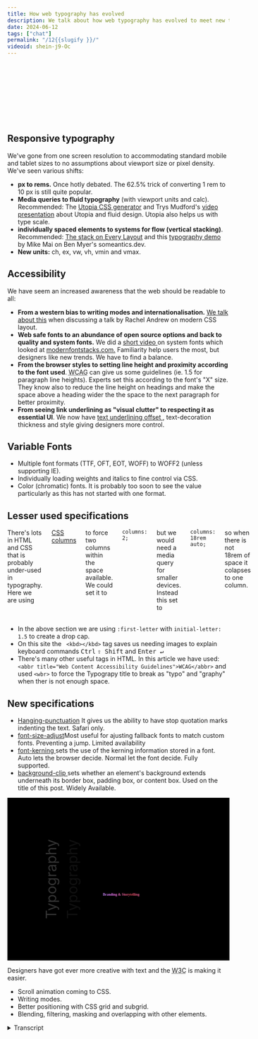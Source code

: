 ```yaml
---
title: How web typography has evolved
description: We talk about how web typography has evolved to meet new technological and social demands.
date: 2024-06-12
tags: ["chat"]
permalink: "/12{{slugify }}/"
videoid: shein-j9-Oc
---
```


<style>       
        .text-effect  {
            margin-block: 1rem;              
            font-size: 7rem;
            block-size:8rem;
            font-weight: 900;
            background:url("/img/typography-title.webp") center;
            background-size:cover;
            background-clip:text;
            -webkit-background-clip: text;   
            color: transparent;
            filter: drop-shadow(0.2rem 0.2rem  black) ;
        }
        
    h1 small{    
      font-size: var(--step-1);
      font-weight: 400;
      font-style: italic;
    }
    .columns{
    columns: 18rem auto;
    column-gap: var(--size-l)
    }
    
    .columns::first-letter{
      font-family: Georgia, 'Times New Roman', Times, serif;
      border: .2rem solid var(--brand);
      padding: .5rem;
      margin: 0 .6rem 0 0;
      initial-letter: 1.7;
    }
    
    
    :root {
      --color:hsl(240, 9%, 14%);
      --c1: hsl(355, 81%, 62%);
      --c2: hsl(293, 93%, 73%);
      --c3: hsl(240, 100%, 81%);
      --gradient: linear-gradient(
        60deg,
        var(--c3),
        var(--c2),
        var(--c1),
        var(--c2),
        var(--c3)
      );
      --scale-start: 0.1;
      --scale-end: 1.0;
      /* 
        linear easing generator
        https://linear-easing-generator.netlify.app/
      */
       --ease-elastic: linear(
        0, 0.186 2.1%, 0.778 7.2%, 1.027 9.7%, 1.133, 1.212, 1.264, 1.292 15.4%,
        1.296, 1.294, 1.285, 1.269 18.9%, 1.219 20.9%, 1.062 25.8%, 0.995 28.3%,
        0.944 31.1%, 0.93, 0.921, 0.92 35.7%, 0.926, 0.94 39.7%, 1.001 47%, 1.014,
        1.021 52.4%, 1.02 56.4%, 1 65.5%, 0.994 70.7%, 1.001 88.4%, 1
      );
      --ease-bounce-out: cubic-bezier(0.34, 1.56, 0.64, 1);
    }
    
    @media (prefers-reduced-motion) {
      :root {
        --scale-start: var(--scale-end);
        --ease-elastic: ease-out;
        --ease-bounce-out: ease-out;
      }
    }
    
    .text {
      font-family:Georgia, serif;
      background-image: var(--gradient);
      font-size: 5rem;
      background-clip: text;
      -webkit-background-clip: text;
      color: transparent;
      block-size:5rem;
    }
    
    @supports (animation-timeline: view()) {
      .box {
        animation: trigger steps(1) both, fade linear both;
        animation-timeline: view();
        animation-range: entry 40% contain 40%;
      }
    
      .text {
        animation: pop-back 1s var(--ease-bounce-out) forwards;
      }
    
      @container style(--animate: true) {
        .text {
          animation: pop 1s var(--ease-elastic) forwards,
            text-gradient 500Ms cubic-bezier(0, 0.55, 0.45, 1) forwards;
        }
      }
    }
    
    @keyframes fade {
      from {
        opacity: 0;
      }
      to {
        opacity: 1;
      }
    }
    
    @keyframes trigger {
      to {
        --animate: true;
      }
    }
    
    @keyframes pop {
      from {
        scale: var(--scale-start);
      }
      to {
        scale: var(--scale-end);
      }
    }
    
    @keyframes text-gradient {
      100% {
        background-position: 10% center;
      }
    }
    
    @keyframes pop-back {
      from {
        scale: var(--scale-end);
      }
      to {
        color: var(--color);
        scale: var(--scale-start);
      }
    }
    
    
    .w-mode{
       writing-mode: vertical-lr;
       font-size: 2rem; 
       transform: rotate(180deg);
       margin:0 1rem 0 0 ; 
       filter: drop-shadow( -3rem 0 rgba(25, 25, 25, 0.339))  brightness(200%);
    }
    
    .box {
    display: grid; 
    grid-template-columns: 6rem auto;
    align-items: end;
    background-color:black;
    padding:5rem;
    }
    
    .box h2{
      margin-inline-start:-1rem; 
      font-size: var(--step-5);     
    }

    code{
      display:inline;
    }

    
</style>

<p class="text-effect">Typo<wbr>graphy</p>
<h2>Responsive typography</h2>  

<p>We've gone from one screen resolution to accommodating standard mobile and tablet sizes to no assumptions about viewport size or pixel density.  We've seen various shifts:</p>

<ul>
 <li><strong>px to rems.</strong>  Once hotly debated. The 62.5% trick of converting 1 rem to 10 px is still quite popular.</li>
 <li><strong>Media queries to fluid typography</strong> (with viewport units and calc). Recommended: The <a href="https://utopia.fyi/" target="_blank" rel="noopener noreferrer">Utopia CSS generator</a> and Trys Mudford's <a href="https://www.youtube.com/watch?v=xd6wSHqGreQ" target="_blank" rel="noopener noreferrer">video presentation</a> about Utopia and fluid design. Utopia also helps us with type scale.</li>

 <li><strong>individually spaced elements to systems for flow (vertical stacking)</strong>. Recommended: <a href="https://every-layout.dev/layouts/stack/" target="_blank" rel="noopener noreferrer">The stack on Every Layout</a>  and this <a href="https://someantics.dev/great-typography-with-modern-css/" target="_blank" rel="noopener noreferrer">typography demo</a> by Mike Mai on Ben Myer's someantics.dev.</li>

 <li><strong>New units:</strong> ch, ex, vw, vh, vmin and vmax. </li>
</ul>

<h2>Accessibility </h2>

We have seem an increased awareness that the web should be readable to all:

<ul>
 <li><strong>From a western bias to writing modes and internationalisation.</strong> <a href='/3'>We talk about this</a> when discussing a talk by Rachel Andrew on modern CSS layout.</li>

 <li><strong>Web safe fonts to an abundance of open source options and back to quality and system fonts.</strong> We did a <a href='/learn/3'>short video </a>on system fonts which looked at <a href="https://modernfontstacks.com/" target="_blank" rel="noopener noreferrer">modernfontstacks.com.</a>  Familiarity help users the most, but designers like new trends. We have to find a balance.</li>

 <li><strong>From the browser styles to setting line height and proximity according to the font used</strong>. <abbr title="The Web Content Accessibility Guidelines">WCAG</abbr> can give us some guidelines (ie. 1.5 for paragraph line heights). Experts set this according to the font's "X" size. They know also to reduce the line height on headings and make the space above a heading wider the the space to the next paragraph for better proximity. </li>

 <li><strong>From seeing link underlining as "visual clutter" to respecting it as essential UI</strong>. We now have <a href="https://developer.mozilla.org/en-US/docs/Web/CSS/text-underline-offset" target="_blank" rel="noopener noreferrer">text underlining offset </a>, text-decoration thickness and style giving designers more control.</li>
</ul>

<h2>Variable Fonts</h2>

<ul>
 <li>Multiple font formats (TTF, OFT, EOT, WOFF) to WOFF2 (unless supporting IE).</li>

 <li>Individually loading weights and italics to fine control via CSS.</li>
 <li>Color (chromatic) fonts. It is probably too soon to see the value particularly as this has not started with one format.
 </li>
</ul>

<section class="wide">

<h2>Lesser used specifications</h2>   

<div class="columns">
There's lots in HTML and CSS that is probably under-used in typography.  Here we are using <a href="https://developer.mozilla.org/en-US/docs/Web/CSS/columns" target="_blank" rel="noopener noreferrer">CSS columns</a> to force two columns within the space available. We could set it to <code>columns: 2;</code> but we would need a media query for smaller devices. Instead this set to <code>columns: 18rem auto;</code> so when there is not 18rem of space it colapses to one column.    
</div>
<br>
</section>
<ul>

<li>In the above section we are using <code>:first-letter</code> with <code>initial-letter: 1.5</code> to create a drop cap.</li>

<li> On this site the <code> &lt;kbd&gt;&lt;/kbd&gt;</code> tag saves us needing images to explain keyboard commands <kbd>Ctrl</kbd>  <kbd>⇧ Shift</kbd> and <kbd>Enter ↵ </kbd> </li>

<li>There's many other useful tags in HTML. In this article we have used: <code>&lt;abbr title=&quot;Web Content Accessibility Guidelines&quot;&gt;WCAG&lt;/abbr&gt;</code> and used <code>&lt;wbr&gt;</code> to force the Typograpy title to break as "typo" and "graphy" when ther is not enough space. </li>
</ul>


<h2>New specifications </h2>

<ul>
<li><a href="https://developer.mozilla.org/en-US/docs/Web/CSS/hanging-punctuation" target="_blank" rel="noopener noreferrer">Hanging-punctuation</a> It gives us the ability to have stop quotation marks indenting the text. Safari only.</li>

<li><a href="https://developer.mozilla.org/en-US/docs/Web/CSS/font-size-adjust" target="_blank" rel="noopener noreferrer">font-size-adjust</a>Most useful for ajusting fallback fonts to match custom fonts. Preventing a jump. Limited availability </li>

<li><a href="https://developer.mozilla.org/en-US/docs/Web/CSS/font-kerning" target="_blank" rel="noopener noreferrer">font-kerning </a> sets the use of the kerning information stored in a font. Auto lets the browser decide. Normal let the font decide. Fully supported.</li>

<li><a href="https://developer.mozilla.org/en-US/docs/Web/CSS/background-clip" target="_blank" rel="noopener noreferrer">background-clip </a> sets whether an element's background extends underneath its border box, padding box, or content box. Used on the title of this post. Widely Available.</li>
</ul>


<div class="box popout">
<p><span class="w-mode">Typography</span></p> 
<h2 class="text pop">Branding & Storytelling</h2>    
</div>


<p>Designers have got ever more creative with text and the <abbr title="Worldwide Web Consoritum">W3C</abbr> is making it easier.</p>

<ul>
<li>Scroll animation coming to CSS.</li>
<li>Writing modes.</li>
<li>Better positioning with CSS grid and subgrid.</li>
<li> Blending, filtering, masking and overlapping with other elements.</li>
</ul>

<details>
<summary>Transcript</summary>                 
<p>[00:00:05] <strong>Nathan Wrigley: </strong>Welcome to the No Script show about modern web design, where we look at what we can build today with minimal software and skills.</p>
<p>Today we&#8217;re talking about how web typography has evolved to meet new technological and social demands. We can&#8217;t cover all the new CSS properties and units or fully explore what is possible with variable fonts, but we might be able to understand modern web typography through its changing history. David.</p>
<p>How comfortable are you with the topic of typography? Now there&#8217;s a leading question.</p>
<p>[00:00:37] David Waumsley: Yeah. not very, I always feel intimidated. We were talking about this earlier. I think we both feel that when people really know their stuff, when they&#8217;ve got design training, they know stuff and it&#8217;s almost a secret language.</p>
<p>I think that&#8217;s a club. Yep. I dunno the secret handshake to get in, but I&#8217;m learning stuff and it&#8217;s becoming more important to me all the time and</p>
<p>[00:01:02] <strong>Nathan Wrigley: </strong>think it never felt at the beginning when I was doing websites, it never felt like an important thing. And then I&#8217;d open up a book. So when books were the way that you learn about the internet, I&#8217;d open up a book and I&#8217;d see.</p>
<p>somebody getting into typography and my eyes would just glaze over. there&#8217;d be charts pointing to the corners of letters and the kerning and all of that kind of thing. And I think I don&#8217;t need to know any of this. it&#8217;s hard enough getting the pixels on the page, just I&#8217;ll use whatever font comes my way.</p>
<p>but you&#8217;re right. And I, feel like a lot of people who have been, very good, capable, thoughtful about typography, I. Maybe they have some background in graphic design, a history of working in graphic design, or maybe they went to some art college or something like that. So there has been a feeling that it&#8217;s in a domain that I don&#8217;t, usually circulate in.</p>
<p>[00:01:53] David Waumsley: I know. And you were showing me some of the books that were on your shelf there. Yeah. You&#8217;ve got things by Elliot J Stock and, what was it? Mark Bolton. Mark Bolton.</p>
<p>[00:02:00] <strong>Nathan Wrigley: </strong>The, the Designing for the Web, it&#8217;s an old book now, but open it up and it&#8217;s full of this typography stuff and, actually interestingly.</p>
<p>I don&#8217;t think that information in that book has probably aged. If you were to look at screenshots of websites, that will be terribly outta date. &#8217;cause that book&#8217;s probably about 12, maybe older, maybe as much as 15 years old, I&#8217;m not sure. the, layouts and the capabilities and the screenshots of the websites, they&#8217;re really out of date now and you almost smirk looking at them.</p>
<p>But the typography information. It looks as fresh today as it ever did. So that&#8217;s curious. It&#8217;s this stuff is old.</p>
<p>[00:02:40] David Waumsley: Yeah. And I think what we&#8217;re talking about is how we&#8217;ve translated some of that historically onto the web here. We&#8217;ve not worried about it &#8217;cause we&#8217;ve been limited in what we could do When we started with the web, when we started, we.</p>
<p>You had those website fonts anyway, but, but I, and I think there&#8217;s also errors that we&#8217;ve never even thought of that you and I both been exposed to you particularly &#8217;cause you&#8217;ve interviewed a lot of people who are knowledgeable about this. So there&#8217;s a lot of things like knowing a readable character length, across the page, something that&#8217;s comfortable to read with, something generally under about 70 characters or something.</p>
<p>Underline in text, which we&#8217;ll talk about links as we&#8217;ll talk about. And, Just generally. also we tended to center things, didn&#8217;t we? Yeah. Blocks of paragraphs, which were hard to read. So I think there&#8217;s a lot of things that you and I would&#8217;ve picked up because it&#8217;s coming even to, those communities in WordPress.</p>
<p>We, pick up from a lot of people knowledgeable in that, about that kind of stuff. But</p>
<p>[00:03:40] <strong>Nathan Wrigley: </strong>yeah. Yeah, whenever I&#8217;ve spoken to somebody who is deeply embedded in this kind of thing, I am profoundly. Interested in the level of detail that you can get to with typography? Yeah, we&#8217;re, obviously, in this episode, we&#8217;re gonna scratch almost none of the surface even.</p>
<p>We&#8217;re just, we&#8217;re just touching the merest bit of it. But when you get into it, all of the different bits and pieces that make up a letter, there&#8217;s so many words that are, ligatures and kerning and all of these different things, and I don&#8217;t know what most of them are. Having a conversation though with these people always leaves me feeling, wow, there&#8217;s a, that literally is a career just in that, just in learning typography.</p>
<p>But, I think it&#8217;s, I think it&#8217;s not, I think the ship has sailed for me. David. No, I think</p>
<p>[00:04:33] David Waumsley: we can start to, we can implement a lot of stuff that sat there. I think what makes me interested in it is. Following on from my last chat, we were talking about how difficult it is with images that I know even from the early web when I could look at somebody who knows typography, they can lay out a beautiful site with text only and I just think I wanna be able to do that.</p>
<p>Yeah. Anyway, shall we bring up the show notes?</p>
<p>[00:04:56] <strong>Nathan Wrigley: </strong>Yeah, indeed. Indeed. Here we go. Okay, I&#8217;ll just quick plug about this website, So you are looking at, if you are looking at this and not listening to it, but if you are listening to it and want to look at it, go to no script show. So that&#8217;s the url, no script show, and then forward slash whatever episode we&#8217;re talking about.</p>
<p>So this is episode 11. no script show slash 11. We&#8217;ll get you to this page. And what a, fantastic start you&#8217;ve made at the top there, David. That looks like an image. Surely it&#8217;s an image. Yeah.</p>
<p>[00:05:32] David Waumsley: it&#8217;s type, it&#8217;s just using, I think, a fairly new property where we can, and I always forget what the name of it, I mention it later in the notes, so we&#8217;ll come to it.</p>
<p>But it&#8217;s a, basically a clipping two type. And then we can put an image showing through, so the, type is transparent and the image underneath it is clipped in it. So yeah, I thought I needed to do something a little bit fancy for this episode, yeah.</p>
<p>[00:05:54] <strong>Nathan Wrigley: </strong>But that is really, lovely, isn&#8217;t it? Because just, the evolution of that in the day when we began, that was possible, but only as an image without a doubt.</p>
<p>and it&#8217;s not. it, I, don&#8217;t know how many people deploy this kind of typography, but that looks profoundly nice. it may not to be ev everybody&#8217;s palette, the colors or what have you, but look at what&#8217;s possible. Yeah. It&#8217;s copy pastable. It is the word typography on a screen.</p>
<p>But you&#8217;ve got all these lovely flowing colors in the background and it really sets it off. It&#8217;s really alive at the very beginning, so Bravo. Lovely job. Yeah, thank you.</p>
<p>[00:06:34] David Waumsley: okay. Should we start with, we&#8217;re looking at changes, so we&#8217;ll start with the biggest change probably is the, responsive web and how typography had to change.</p>
<p>So</p>
<p>So we&#8217;ll start talking, I think about responsive typography because we&#8217;ve gone from that single screen resolution that we could all work to.</p>
<p>So it&#8217;s similar to print. Then we&#8217;ve gone to. Responsive when we first got our sort of standard sizes for our most mobiles and tablets to now when we can make no assumptions about the viewport size of that our users have, or the pixel density as well that comes with those devices. So we, that&#8217;s meant that we&#8217;ve had quite a few shifts really, that the first one is from pixels to Rems as our unit for working with type.</p>
<p>And I think with that I&#8217;ve put down that it was once hotly debated. and it was up till quite recently, I think, with a lot of people still preferring pixels, still backwards looking on this, but I. And we were talking about this earlier, it&#8217;s, been a recommendation for s from the W three C since we&#8217;ve had CSS three, which is going back to 1999.</p>
<p>So 20,</p>
<p>[00:07:52] <strong>Nathan Wrigley: </strong>25 years that everybody&#8217;s ignored it. Yeah, but that&#8217;s because that&#8217;s, largely because. They weren&#8217;t able to use it. The browsers didn&#8217;t keep up. Exactly right. Exactly. Yeah.</p>
<p>[00:08:05] David Waumsley: And I think it still continued on because, It&#8217;s, not just that, that the technology wasn&#8217;t there to allow us with rems, it&#8217;s just that we&#8217;re so used.</p>
<p>people have to convert often from a pixel perfect design onto the web, and they&#8217;re used to working with pixels rather than, having something which is just non-static at all with rems. But I think the argument&#8217;s over, and I don&#8217;t think you&#8217;ll find any experts that will. For pixels now because of the accessibility, because of the fact that it is.</p>
<p>you&#8217;re unable a user&#8217;s unable then to change their browser settings if they want something large and have that honored and have everything, proportionately changed. So I think REMS is definitely it because it&#8217;s more manageable, it&#8217;s more scalable. You, can change your mind about the overall size quite easily by changing the root percentage.</p>
<p>[00:08:59] <strong>Nathan Wrigley: </strong>But, I guess a reason for. This not becoming the default also is because it&#8217;s so much less intuitive to understand. It&#8217;s there&#8217;s, some weird number that you put in there which isn&#8217;t necessarily an integer. And because of that it&#8217;s hard to ga gauge what that means. And based upon what you&#8217;ve got as the root font size them, it might look different.</p>
<p>Whereas with a pixel you put in 30 and assuming you&#8217;re using the same font throughout the website, you know what that&#8217;s gonna look like. And. 15 will be smaller by this exact amount, and 50 will be bigger by this exact amount. But, but it doesn&#8217;t allow for the capacity to change it. I guess a trick in the page builders that we&#8217;ve used is to use media queries and then change the font size within the mobile view and all of this kind of thing.</p>
<p>But, better to just set it up once and get it right with, leading onto the next point, media queries and fluid typography.</p>
<p>[00:09:59] David Waumsley: Yeah, exactly. REMS on their own. I, suppose they weren&#8217;t as convincing us pixels and why the debate went on until we really got, viewport units and calc allowing us to move from media queries where we&#8217;re saying, okay, it&#8217;s gonna be this pixels at.</p>
<p>This view port width and there&#8217;s gonna be, now we&#8217;ve moved to fluid tire topography where we can use Cal and let the browser calculate it first. So I guess why the, why we&#8217;ve everybody&#8217;s accepted REMS now is because of the fact we could use fluid typography and we&#8217;ve got these generators that takes all of the chore outta the maths.</p>
<p>And my recommended one is the utopia. One, and there&#8217;s a presentation I&#8217;ve linked to it on the show notes there, which is worth watching by Tris Midford, who talks about not only their tool and what they&#8217;re doing with it, but just generally fluid design. And it&#8217;s made it so much easier because now, if I want to do anything now, I just go over to their tool and I say.</p>
<p>And it starts with pixels. You put in what you want, right at the smallest size, your base layer</p>
<p>[00:11:04] <strong>Nathan Wrigley: </strong>going. Yeah. Yeah.</p>
<p>[00:11:05] David Waumsley: You say, what do you imagine the pixels to be there? What do you imagine its largest size that you are accommodating. Put the pixel value expected and it does the calculation between those two points.</p>
<p>And it also allows you to change the typography scale, which is. Another thing again, which makes typography so much better. It&#8217;s like musical notes. There are set types of scales that you do, so the spacing, and it will do all that for you. So as it&#8217;s condensing down to a mobile, the type of scale that you might have at a large size.</p>
<p>There needs to be less space between, the lettering and stuff. the text itself,</p>
<p>[00:11:39] <strong>Nathan Wrigley: </strong>I, confess I&#8217;ve not used that tool, but it sounds like a really valuable thing. So just in case you&#8217;re listening to this on the audio, Google Utopia, CSS generator, and if you are able to get to our show notes, there&#8217;s a link.</p>
<p>Directly there, so I should probably check that out. I confess I didn&#8217;t.</p>
<p>[00:11:58] David Waumsley: No, there&#8217;s a num I, I&#8217;ve done a small video where I&#8217;ve mentioned it as well and using it, and I, it&#8217;s my favorite one. There&#8217;s a lot of ones out there. Why I like it is because they&#8217;re, they use it all the time. There&#8217;s a few good designers.</p>
<p>Andy Bell is one of them who uses it. All the time. and they&#8217;re using it in Clear Left, which is, Jeremy Keith&#8217;s agency as well. So they&#8217;re supporting it. So they&#8217;re really keeping up to date on things that are changing with typography as well. So that&#8217;s why I like theirs above all others, but Okay.</p>
<p>Yeah. Yeah. and it&#8217;s got other things that go with it. Spacing as well, which I used. yeah, so I think, yeah, I never connected the dots until we started talking about the whole REM thing, but I think it&#8217;s, everybody&#8217;s jumped to rems when you can see, you can use the fluid typography.</p>
<p>So that seems to be the way I.</p>
<p>[00:12:47] <strong>Nathan Wrigley: </strong>We should probably say at this point what the fluid ty, what fluid typography is, and if you&#8217;ve never en encountered it, and you are using, I don&#8217;t know, media queries to change bluntly, you&#8217;ve got a, I don&#8217;t know, a, font sizing pixels for desktop, a font sizing pixels for tablet, and a font sizing pixels for anything less than tablet.</p>
<p>Call it mobile, then. This is different. This is where the, this is the allowance with fluid typography. That the, width, it&#8217;s, it is a complete linear scale. If you, enlarge the, view port, given the constraints or what, what CSS you use, the typography will just grow proportionately and then reach some sort of maximum.</p>
<p>So if you&#8217;re on, like a giant eight K monitor, it&#8217;s not, gonna be truly enormous. It&#8217;ll max out at some point that you set. But, it&#8217;s beautiful watching it when you actually just grab the handles of your browser and reduce, enlarge, reduce enlarge, and you see the font size growing and shrinking.</p>
<p>And actually if, you think about that&#8217;s what we should always have had. I. I wish we had that, but we didn&#8217;t, tech technology didn&#8217;t allow for it, but that&#8217;s exactly what you want, right? I&#8217;m on this size device and it&#8217;s halfway between this and this. So the font is there and it&#8217;s perfectly aligned for the viewport that I&#8217;ve got.</p>
<p>Yeah. it&#8217;s a shame that it&#8217;s now a new thing rather than this has been around forever and ever since the dawn of the internet. And it&#8217;s a kind</p>
<p>[00:14:13] David Waumsley: of compromise with it. &#8217;cause I think when it first came out with the fluid typography, it was just saying, oh, we could use viewport width now to do everything right.</p>
<p>And then you realize that you have to anchor that a little bit with a REM in there to make sure that, because if you do that, then users can&#8217;t zoom out on their browser. So you there&#8217;s a strange anchor and the mass of it become very difficult. So you are not absolutely fully assure, unless you, move.</p>
<p>Your browser to see how it&#8217;s responding. But it does get over that big hiccup in the fact that once where we have used the responsive to set them to our known mobiles and tablet sizes, we found that many are just before the break point that you might be reaching and then suddenly their text is out proportion to the size of their device.</p>
<p>Yeah. And you get this horrible jump in, so it gets rid of that. Yeah. And it&#8217;s, it is lovely, isn&#8217;t it? yeah. I think another thing that&#8217;s changed, at least for me, this might be my ignorance, but there&#8217;s a sort of move away, I think from our browsers would generally sort out the spacing on an element by element.</p>
<p>Basis, or we would style elements. we would put the margins of the paddings that we wanted on our individual elements. Now, I think there&#8217;s more of an interest in looking at flow because we want to control uniformly the. The space that we&#8217;ve got between our paragraphs and stuff. So there are a couple of, again, a couple of things that I would recommend for this.</p>
<p>One is the stack, which is on every layout, which is, again, Andy Bell, who I&#8217;ve mentioned, and probably a key person behind this is Hayden Pickering, because 10 years ago now, he came up with something called. atomic, which you called the No, it was the Lobotomized Owl. Oh, this little selector.</p>
<p>yeah. Yeah. it&#8217;s, he always had this problem, so if you put pad in padding on the bottom of your paragraphs, then the last paragraph would always have that padding that you didn&#8217;t want. So he&#8217;s used this little technique to be able to. Effectively set it on the top of your paragraph, but by using these Lobotomized owl, it&#8217;s a child so that, so he doesn&#8217;t select the first one.</p>
<p>so there&#8217;s something that you can uniform the spaces. And there&#8217;s also a wonderful demo as well. Definitely recommended. I wanna watch it again by, Mike. May who&#8217;s a really good person on typography and he is got lots of tools as well, that you can use, but is on a show by Ben Meyers called some antics Do dev.</p>
<p>Oh, that&#8217;s clever Semantic. I love what a clever name. Yeah, And you&#8217;ve gotta watch that. if you&#8217;re really into typography, I&#8217;ve gotta watch it again. &#8217;cause I didn&#8217;t, it went over my head. But it really discusses that whole idea of flow and he sets it more manually. But, yeah, and I think that&#8217;s a kind of fairly new thing.</p>
<p>[00:17:07] <strong>Nathan Wrigley: </strong>Again, links in the show notes, both of those things. The stack and the typography demo by Mike May, my, I&#8217;m not sure, is in the show notes. And then we&#8217;ve got these new units, which honestly I don&#8217;t know anywhere near enough about, so I&#8217;m hoping that you are actually gonna school me here. This&#8217;ll be interesting.</p>
<p>Yeah,</p>
<p>[00:17:27] David Waumsley: I&#8217;m pretty poor on them. One that I do use. So we&#8217;ve got ch which is for character, so we can set our. Width of things by the character length, which is really, useful for that problem that I mentioned earlier about the fact that we tend to, or I did, tend to put too many words. I. On a full view.</p>
<p>so it&#8217;s not very readable. You can set with your character length, and that&#8217;s what I&#8217;m doing actually on the site that you&#8217;re looking at. So what&#8217;s setting the length of the inner container here is the characters. I think it&#8217;s set at 70. So effectively the text within that can expand beyond that. So a lot of people are using that in part of the responsive design.</p>
<p>if you set that maximum on all of your paragraphs, then wherever you&#8217;re gonna place &#8217;em in your design, you know it&#8217;s going to be. Fairly readable, you said?</p>
<p>[00:18:15] <strong>Nathan Wrigley: </strong>Yeah. That&#8217;s</p>
<p>[00:18:15] David Waumsley: interesting.</p>
<p>[00:18:16] <strong>Nathan Wrigley: </strong>Okay. That&#8217;s fascinating.</p>
<p>[00:18:17] David Waumsley: Yeah, and something I don&#8217;t think I&#8217;ve ever used yet, which is X, the Ex.</p>
<p>Which is ex Yeah. I&#8217;ve never used this. No, it&#8217;s based, it&#8217;s a little bit like M&#8217;S are based on the, the font, M size, and we get REMS from that because we get root elements. X is the same. It&#8217;s something in typography, which again, I don&#8217;t understand, which is set in the, height of the X basically is something measuring.</p>
<p>So when you get clever people like Mike May, who knows how to use these, they will actually use that value for setting the heights. They will use that for. Knowing what is the correct line height to put according to the font that you&#8217;re using? Yeah,</p>
<p>[00:18:59] <strong>Nathan Wrigley: </strong>this rings a bell. it&#8217;s got, it has got some characteristic of the letter X, hasn&#8217;t it?</p>
<p>And I can&#8217;t remember why that letter in particular. Maybe it&#8217;s just got certain height or width ratio. Yeah. Can&#8217;t remember, but yeah. Okay. That&#8217;s fascinating. So not the letter X, but EX in this case. Yeah,</p>
<p>[00:19:18] David Waumsley: EX in this case. I&#8217;ve never used it yet, but it&#8217;s really for, if you do understand that you might be setting certain things against the, X value of the font if you really understand the font you are using.</p>
<p>So you are styling into that. Yeah, it goes a bit above me. And then of course we got the. We&#8217;ve already talked about them. We&#8217;ve got the sort of a viewport width of Viewport height. We can start using an viewport minimum of Viewport Max. And someone like Mike May, again, I really don&#8217;t use V Max yet, but he might use it to section the sort of space he will put on sections of his site.</p>
<p>So his header, his footer, his main, The leftover space at the bottom, he&#8217;ll be setting this to percentage. So depending on the browser itself, it will allow a little bit more space or less as needed. So again, it&#8217;s, it&#8217;s one way of doing it. But again, I use other things in Utopia for spacing to, set spacing so it changes according to the size of the viewport.</p>
<p>So there&#8217;s lots of different ways to skin this particular cat, I think.</p>
<p>[00:20:19] <strong>Nathan Wrigley: </strong>Yeah. And no doubt a Google around each of these will give you, yeah, a lot more information. But yeah, some of those a mystery to me. Some of them I&#8217;ve definitely used. Okay. Shall we move on? Yeah. Yeah. Accessibility.</p>
<p>[00:20:33] David Waumsley: again, that&#8217;s a big.</p>
<p>awareness boost that we&#8217;ve had recently over accessibility, maybe because it&#8217;s becoming law for us. So if we do it professionally, I guess we should be aware of these things. So there&#8217;s a lot of changes there. we&#8217;ve talked about this before. There&#8217;s, we&#8217;ve really gone from this western bias on the web to now having writing modes and internationalization.</p>
<p>Yeah. So we, I think we talked, Rachel Andrews talked about that when we were talking. I think it was in episode three when we talked about how we need to know this concept to know our CSS layouts. But there are lots of other things coming along with that. I noticed, I was just listening to the latest release, on Chrome where they have started to put in place something so you can.</p>
<p>Deal with, Chinese, Japanese, and Korean characters and stuff, and kind of space those out, Oh, interesting. That&#8217;s a big shift. Interesting. Yeah. Okay.</p>
<p>[00:21:34] <strong>Nathan Wrigley: </strong>Yeah. So we were saying before the call began, weren&#8217;t we before we hit record, at least that, at least I don&#8217;t, really even think about the, web as, a Chinese.</p>
<p>Character thing. Yes. if I ever see something like that, I, I&#8217;ve clearly strayed into an area of the web that I can&#8217;t access &#8217;cause I can&#8217;t read Chinese. But just think of the population and the fact that all of these browsers in the past, at least anyway, were really configured for, left to top to bottom.</p>
<p>Yeah. and the character set being, a Latin alphabet. And of course most of the world don&#8217;t, use any of that. But, but we&#8217;re educated to think about that. and even, the things that we&#8217;ve been talking about, the ex is based upon the, Latin character X and so on. And I don&#8217;t even know where to begin with typography with.</p>
<p>I don&#8217;t know, a Chinese character set. I, no idea what the concerns are there. I do know that there&#8217;s a history of, calligraphy and making those characters look beautiful. I would say even more so than we have in the West with our typography, that there seems to be a real heritage in, I. when they paint the Chinese characters, making them look beautiful and adding weight to certain strokes so that they enlarge in one part and diminish in another, and then, tail off into sort of, almost nothingness.</p>
<p>I. Yeah. And, yeah. Fascinating. I&#8217;d, love to get</p>
<p>[00:23:10] David Waumsley: into that. It&#8217;s interesting &#8217;cause I think the new things that you brought out for them is, a word break and auto phase for them. And also trimming because how, how their text is getting aligned in the sort of spacing isn&#8217;t. Always perfect on the web and kind of, this is all still new stuff.</p>
<p>It seems incredible that you should have such a large population of people Yeah. Who have not been accommodated so far on the web. But that&#8217;s definitely a change and it knocks onto us. &#8217;cause even if we never deal with those, we&#8217;ve had to understand things like Flexbox and grid layouts in terms of writing modes.</p>
<p>We&#8217;ve needed to have that concept to be able to align things properly. So yeah, that&#8217;s a massive change. Shall I move to the next thing? sure. That is our shift away from what we had when we started, which was only web, say fonts or system fonts to this abundance of open source options. Google fonts particularly, and then back to, I think I.</p>
<p>And it&#8217;s not, this is, this keeps going backwards and forwards I&#8217;m sure to a few quality fonts that you use that have all the character sets that are, flexible or a trend a bit back to considering system fonts again, I. So I did a little video on that one before, which was <a href="/cdn-cgi/l/email-protection" class="__cf_email__" data-cfemail="d3bfbcbcb8babdb493bebcb7b6a1bdb5bcbda7a0a7b2b0b8fdb0bcbe">[email&#160;protected]</a>, which allows you to see what, what fonts are available on different systems.</p>
<p>And you get a little screenshot of it as well, so you can see how they might pan out if you do want to use them. But there&#8217;s a real, I. I think from a accessibility point of view is the fact that probably what helps people with dyslexia above anything else or other things is familiarity. So if it&#8217;s your system font that you&#8217;re using for your body text, if that&#8217;s an apple.</p>
<p>What we should be seeing there, I think should be San Francisco on your screen. this is a variable font. It&#8217;s a, font that we couldn&#8217;t license and, for many people that&#8217;s just gonna be familiar. So it&#8217;s a good font to use perhaps, rather than bringing in a custom one where we don&#8217;t need to, where it doesn&#8217;t add any extra value.</p>
<p>[00:25:19] <strong>Nathan Wrigley: </strong>Yeah, I think we all got a bit carried away when Google fonts came around, didn&#8217;t we? Dumping, just dumping every kind of imaginable font that we could because it looked quirky and interesting. And I, think you&#8217;re right. I think there&#8217;s definitely a move away from that, in the WordPress space and CMS space and, webspace, localizing those fonts, I guess is a, recent endeavor.</p>
<p>But, GDPR and all that kind of thing. But, but I, think you&#8217;re right. I think going back to system fonts and something which is familiar. for functional text. Text, like we&#8217;re seeing on the screen now where we&#8217;re just trying to get information from us to you where the flare and the novelty of it is really not the point then.</p>
<p>Yeah. But obviously if I was to go to, I don&#8217;t know, the latest band&#8217;s website, the latest pop stars website, where that sort of creativity is trying to be emphasized. Maybe the bit about how tickets, how much tickets cost, and where the venue is. Maybe that&#8217;d be a web safe font. the bit about, what the artist does and who they are, especially the headings.</p>
<p>You you, still feel you&#8217;ve gotta go a bit knots with that because, &#8217;cause it, that&#8217;s part of the whole typography thing is allowing you to be creative. But I&#8217;m like you, but maybe it&#8217;s &#8217;cause I&#8217;m old and my eyes are starting to fail a bit more. I&#8217;ve got glasses on and things I want, I would just want clarity.</p>
<p>I just want everything to be, the contrast between the background and the font. To be clear, I need it to be readable. I need it to be spaced out and I, I honestly don&#8217;t care too much for the, for the snazzy fonts.</p>
<p>[00:26:55] David Waumsley: Yeah, and I, just think, obviously with the other pressures, the kind of green pressures and the speed pressures as well, that, if there&#8217;s not a good reason to argue for a custom font, we don&#8217;t necessarily stick it in and, but that&#8217;s not been my thinking.</p>
<p>For the last 10 years, it&#8217;s been like, woo. Which, of all these fonts that, Exactly.</p>
<p>[00:27:14] <strong>Nathan Wrigley: </strong>Which one might Crow are in? But don&#8217;t you have, I can&#8217;t remember the last time this happened to me, but when you stumble across a website where they&#8217;ve just got text, so imagery is out the window, it&#8217;s just, plain background.</p>
<p>Yeah. Beautiful typography, something clear, readable. They&#8217;ve obviously thought about the layout a lot. Yeah, it really does. It compels you. It just sucks you in, Yeah. it, it&#8217;s, really profound what fonts can do. In fact, we said this before we began the show. The. A website where clearly somebody&#8217;s put a lot of effort into fonts and making their typography look amazing.</p>
<p>It it really knocks it out the park. It takes something ordinary and makes it into extraordinary, but it, I don&#8217;t end up looking at the font particularly. I just get this profound sense. Oh, that&#8217;s clever. That&#8217;s really beautiful. Yeah. I&#8217;m now gonna go and explore what font that is and what the wits that they&#8217;re using and all of these kind of things.</p>
<p>But, yeah, sorry, digression.</p>
<p>[00:28:14] David Waumsley: Yeah, no, that&#8217;s fine. the next point in some ways I think I&#8217;ve made it already, but, perhaps a trend in that from moving to browser setting the line heights and stuff, or as individually doing it to, and proximity according to fonts use. So in some ways we have some guidance about line height is usually the biggest problem for people not being able to read.</p>
<p>When you&#8217;ve got your paragraphs and you&#8217;ve not got the right amount, and you can go to something like war gag. the, actually there&#8217;s another little thing on there. If you hover over the wagg, you&#8217;ll see I&#8217;m using, oh, it&#8217;s under lined with a, I&#8217;m using the abbreviation here. Another bit of typography.</p>
<p>the web content accessibility guidelines. Oh, sadly,</p>
<p>[00:28:56] <strong>Nathan Wrigley: </strong>our video platform doesn&#8217;t pick that up. That&#8217;s interesting. Ah, that&#8217;s, but, I am hovering over something and on my screen.</p>
<p>[00:29:03] David Waumsley: Ah, interesting. Oh, I can</p>
<p>[00:29:04] <strong>Nathan Wrigley: </strong>see it. And, it, there, there&#8217;s a little, like a, tool tip if you like, that&#8217;s the browser has provided, which pops up to, to give me the context of that.</p>
<p>But on, on the video, it&#8217;s not come through. There&#8217;s, there must be some reason for that. But anyway, there we go. And I think,</p>
<p>[00:29:19] David Waumsley: there&#8217;s more awareness of lots of things about giving line height and, the experts will know how to do that against the, fonts. The waggle will give us guidelines, like it should be roughly about 1.5.</p>
<p>it&#8217;s a unitless height, so it takes the value of the. The unit for the font that you&#8217;ve said. and there were other things that I wasn&#8217;t aware of until recently is the, and it&#8217;s probably failing on this site. the idea of proximity, the idea that we need to leave a little bit more on a header when there&#8217;s some paragraph text underneath it.</p>
<p>The, on the header itself, the space above it needs to be more than the space before you get to the paragraph. So the proximity of the header two. The paragraph underneath is grouped together, and that makes for better reading. So these, yeah, it&#8217;s</p>
<p>[00:30:05] <strong>Nathan Wrigley: </strong>interesting. I&#8217;ve always found that to be strange when you look at that, when you see it on somebody else&#8217;s website.</p>
<p>I. It looks correct, but when you are in the weeds and you are looking at, let&#8217;s say, I don&#8217;t know the, padding above a heading, I always want to get rid of it. I want it to go away. But, then when I look at it on the front end, oh yeah, no, that, that looks right because it, you do need to give that little bit of breathing space, don&#8217;t you?</p>
<p>That bit&#8217;s finished. We&#8217;re now onto a new heading. There needs to be a, proportionate gap to show, okay, this is an H four. There&#8217;s a. There&#8217;s something going on there. This is an H three something and this is an H two something else. but I, always, have this intuition. I want to erase it, but I generally don&#8217;t.</p>
<p>[00:30:51] David Waumsley: Yeah. It&#8217;s just that, it&#8217;s just so you can see what content belongs with what which kind of belongs with the content below. Just proximity is one of those things which I&#8217;m becoming more aware of all the time. as you listen to more people who know UX design and have that. Formal training.</p>
<p>I&#8217;m just looking</p>
<p>[00:31:05] <strong>Nathan Wrigley: </strong>for it on this page. And we, you don&#8217;t really have too much use of that, do you? You&#8217;ve got these great big, I&#8217;m guessing these are H twos or something like that, but, it should be, if</p>
<p>[00:31:14] David Waumsley: I&#8217;ve done it I probably haven&#8217;t, it should have a little bit more space above. Oh, it definitely does.</p>
<p>There&#8217;s,</p>
<p>[00:31:20] <strong>Nathan Wrigley: </strong>it looks like it, there&#8217;s a little, you probably can&#8217;t see on the screen. There&#8217;s a little gray box here and the distance between the v and the box. Oh, no, it definitely is. There&#8217;s definitely a little bit more. Okay. Alright, Rob.</p>
<p>[00:31:34] David Waumsley: the, next point under accessibility was just a, move, that we&#8217;ve seen, I think recently about earlier we tended to see underlining as visual clutter.</p>
<p>something that you, on your links I&#8217;m talking about here, to now respecting it as a essential. UI and I think we&#8217;ve been given some new tools that go along with that one that I most and I&#8217;m using it all the time. If you see that, yeah, you are where the links are there, there&#8217;s a, bit of a space between it, and that&#8217;s because of the new property, which is the textline, underlining offset where you can actually offset that line.</p>
<p>So we, none of the descendants are touching on it. and also you can set the. Thickness of that line as well. You can make it a little bit thinner and obviously you can color it. So we&#8217;ve got a lot more control over our links. Now</p>
<p>[00:32:23] <strong>Nathan Wrigley: </strong>I really like what you&#8217;ve done here. So obviously the descender, the G here in, in whatever font this is not particularly, it&#8217;s not particularly long.</p>
<p>The G doesn&#8217;t descend that far. Yeah, but still. The, little gap that you&#8217;ve got here, which is bigger than I would expect normally is nice. it really does make that kind of feel like it&#8217;s, I don&#8217;t know, it&#8217;s not breaking up the, flow when my eyes going from left to right and reading through it, that line is out the way.</p>
<p>Yeah. So I&#8217;m able to read it as normal text and keep going. and I do the fact that the line isn&#8217;t broken up. and, sorry, one last thing. And I do think that this has to become the default, doesn&#8217;t it? I think we all just need to settle on underlining is the way to do it? Yeah, just let&#8217;s all go back to underlining please.</p>
<p>I.</p>
<p>[00:33:10] David Waumsley: It&#8217;s become a, I think, setting also this offset, is quite nice. And I think some people have put it in their CSS resets if there&#8217;s no other style against it or class against it that will be there. Stephanie Eccles does that and and I think that&#8217;s. A really, it&#8217;s only recent this, that we were able to do it.</p>
<p>So I can see why people are wanting to remove stuff, even though you do break up the line by default of browsers. If there is a descender, it can be a little bit uncomfortable to read. But yes, I think the argument now is that we should, and, to be honest, we&#8217;re just going back to arguments that we&#8217;re there from the nineties, so we,</p>
<p>[00:33:47] <strong>Nathan Wrigley: </strong>yeah.</p>
<p>[00:33:47] David Waumsley: Jacob Nielsen, who was always saying, you must underline your links. You must underline your links. And somehow we got designers got into the idea that it was just a bit clutter and we&#8217;ll remove it, it&#8217;s fine and it really isn&#8217;t fine. And the way to know that is just imagine I. That you can&#8217;t see color, and then you&#8217;ll know it&#8217;s not fine.</p>
<p>And imagine that. Yeah, that&#8217;s a nice</p>
<p>[00:34:06] <strong>Nathan Wrigley: </strong>way. Yeah.</p>
<p>[00:34:07] David Waumsley: Simple. Or, imagine that your device is a black and white device, a monochrome device. Yeah. And suddenly you&#8217;ve removed what the web basically is. It&#8217;s,</p>
<p>[00:34:17] <strong>Nathan Wrigley: </strong>yeah. That&#8217;s really a good point. Yeah. That&#8217;s a perfect encapsulation of why. It needs to be that way.</p>
<p>If you are, if you cannot see color, just imagine it in black and white. And here it&#8217;s pretty clear. Also, I guess your, the, line height, the gap between the, this, row of text and this row of text is enough to allow that. To breathe, if Yeah. So the, under, let&#8217;s, yeah, this is a better example &#8217;cause you can see more of it.</p>
<p>The underline here, you&#8217;ve got the offset, which is quite generous, but still not too much. But it&#8217;s still not interfering with the road. Be below the, the line below it. This is still not being interfered with by this. And you can actually see that in the. The way it&#8217;s being highlighted. So that&#8217;s nice. nicely Don David,</p>
<p>[00:35:03] David Waumsley: basically.</p>
<p>Okay, we&#8217;re using system fonts here, so I&#8217;m not actually sure whether, the line height is right on yours as it is on the one that I see on the Interesting. So, it&#8217;s a bit of a guesswork on that, I think. Anyway. Yeah, so I think that&#8217;s definitely a move. And it was, it&#8217;s down to the fact that we had frameworks like Bootstrap, which were hugely popular, that didn&#8217;t underline their links by default.</p>
<p>It&#8217;s changed now. Bootstrap. Yeah. But anyway. Okay. Should we move on to the</p>
<p>[00:35:29] <strong>Nathan Wrigley: </strong>next</p>
<p>[00:35:29] David Waumsley: bit</p>
<p>[00:35:30] <strong>Nathan Wrigley: </strong>of technology? Yeah, we&#8217;d better race, actually. We&#8217;re on. Yeah, we&#8217;re on. not, I&#8217;m not sure exactly how long, but we&#8217;ve added up quite a few minutes. So let&#8217;s just put the, put the pedal to the metal. Is that what they say?</p>
<p>Something like that. There&#8217;s a lot to</p>
<p>[00:35:42] David Waumsley: cover here. Yeah. Variable fonts. We can cover them. Fairly quickly. there&#8217;s a big, change in the fact that we used to have to support multiple font formats. &#8217;cause there&#8217;s a whole history with them. So we had the TTF, the OFT. I can&#8217;t remember the what they stand for now.</p>
<p>But no, there were a whole history, I think you know, the true type form. There&#8217;s the first one that was Microsoft and Apple getting together back in the eighties. And then you get. Variations that have come on those to make them fit better with the web. Things like, I think the OFT added ligatures and things like that.</p>
<p>And then we&#8217;ve got the embedded ot, which was the one to work very well with IE. And then finally the world, worldwide web consortium got together and had a body for, fonts. And then that&#8217;s when we got Wolff.</p>
<p>[00:36:35] <strong>Nathan Wrigley: </strong>Honestly, if you, if you get me to transcribe this with AI software, the last paragraph you just said will be so interesting.</p>
<p>[00:36:45] David Waumsley: So, we get the web open font format, which is what we&#8217;ve got. And from 2010, so this is really the recommendation from the Ws. Three C from 2010, and then they further optimize it. So we get WF two now support is there for WF two. So we&#8217;ve basically gone from having to support all these, this history of formats to really being able to pretty much, unless we need to support IE, to get away with WF two, which is wonderful.</p>
<p>Yay. Yay. What do, yeah. And the, great thing about this, which leads us really to the variable fonts is the fact that, the. That&#8217;s the format for variable fonts, and I think that&#8217;s the big trend now is the fact that instead of having to load individually the weights or the italic versions of the font that we&#8217;re using, is that we can have this all within the one WF two format and use CSS to fine control the weights.</p>
<p>So if we want some. Bizarre weight. So we want it, instead of it going from 300 to 400 and we want 3, 2, 5, or something as the exact weight, we can do it with the variable fonts. And if we want our italics to slightly slant in a different way, we can do it with the CSS. So I think that&#8217;s really exciting, at the moment that we can do that.</p>
<p>Downside, of course, is that you. if you&#8217;re only using a couple of weights or something and you&#8217;re not using all this extra, then they are a bit heavier than loading those individually. And finally, yeah, we put down, which I think we&#8217;ll just skip &#8217;cause I think we&#8217;ll need to come back to it &#8217;cause I don&#8217;t understand it.</p>
<p>Color or chromatic fonts. Chromatic is the correct</p>
<p>[00:38:25] <strong>Nathan Wrigley: </strong>word. no. I have no understanding of this. Anyway. It&#8217;s a thing.</p>
<p>[00:38:29] David Waumsley: It&#8217;s a thing. Yeah. And actually it brings in a new format. I think it&#8217;s taking one of the old formats with SVGs and I think there&#8217;s not clarity over what that is. There are some, Google fonts out there, which are chromatic fonts that you can play around with.</p>
<p>I, don&#8217;t quite get the value yet because I</p>
<p>[00:38:45] <strong>Nathan Wrigley: </strong>don&#8217;t, yeah, I&#8217;m on trying to understand what the purpose is, if you, we can set the color of a font fairly straightforwardly in CSS I&#8217;m interested to see what the benefit is. What, are we getting out of it? Is it that fonts can be, I don&#8217;t know, can there be gradients in font colors, or.</p>
<p>I, yes,</p>
<p>[00:39:04] David Waumsley: exactly. I think it&#8217;s exactly that and I think, you can do a lot of the tilting and rotating and stuff of your fonts, which can create some lovely effects. But in the ones that I&#8217;ve seen around, the only thing where I could see I&#8217;d use it and, effectively it&#8217;s no dissimilar from what I&#8217;m doing on the top header of this post where I&#8217;m got an image coming through.</p>
<p>So where I&#8217;ve seen a color font being used, say it&#8217;s saying the word pizza and the background, the images of pizza and. Think, I&#8217;m not going to load this quite heavy color font to do that when I can do it with a, kind of simple. Clip masking like this for myself, so yeah. Yeah. The value&#8217;s not there yet for me.</p>
<p>Okay. We&#8217;ll have to see. Perhaps I don&#8217;t understand it. yeah. Alright. That&#8217;s</p>
<p>[00:39:45] <strong>Nathan Wrigley: </strong>variable. Fonts. Now we&#8217;re onto some lesser used specs.</p>
<p>[00:39:49] David Waumsley: Yeah, I just wanted to mention a couple of things on typography &#8217;cause they were relatively new to me, so I put an example up on there. So something which is really when we&#8217;re talking about responsive again, it&#8217;s not used and that&#8217;s CSS columns.</p>
<p>And actually this is so cool. This is so great. Yeah, it&#8217;s, it is just simply that you can set. Columns for any of the things that you want, and you can make it responsive. It&#8217;s not by default. So if we have a column count of two, it wouldn&#8217;t be responsive. We&#8217;d, we would need a media query. But what I&#8217;ve done on here, because there is a, limited space anyway, I&#8217;ve put it so it&#8217;s just magic numbers with this, but I&#8217;ve put it at 18 res here.</p>
<p>So it&#8217;s created two columns while there&#8217;s more than the 18 res to it. But if you. If you zoom in on this one, it will just automatically,</p>
<p>[00:40:36] <strong>Nathan Wrigley: </strong>see what we get. Oh, collapse. Probably make that in the center. Zoom. Let&#8217;s put that right in the middle there. So I&#8217;m gonna collapse the screen. We&#8217;ve still got two columns.</p>
<p>And there look, there we go. There&#8217;s some magic moment there. It collapses down into the one column. That&#8217;s super useful. That&#8217;s great.</p>
<p>[00:40:54] David Waumsley: So sometimes we just, bring in grid and all of that stuff where we could simply do it with CSS columns. It&#8217;s been there for some time. I think the spec&#8217;s been tightened up.</p>
<p>I think, It&#8217;s, Rachel, Andrew has been working on this as well, who worked on grid quite a lot. So anyway, it&#8217;s just a really cool trick which gets ignored. And I think there are lots of other little things which I&#8217;m just becoming aware of. So I&#8217;ve put a drop shadow in there. It&#8217;s another little bit of, on the t on my paragraph there, it&#8217;s.</p>
<p>If you see that it&#8217;s, I&#8217;ve styled it slightly different, used a different font, and it&#8217;s going over one and a half of the text a little bit more because I&#8217;ve put a little border around it on there. And this is something, though, it&#8217;s not very well supported at the moment. So it&#8217;s a combination of using first letter as a, pseudo.</p>
<p>Element. Or class, I think. And then initial letter as a drop cap to do that. So these kind of things. Yeah. And then there&#8217;s a whole thing, I won&#8217;t go into too much here else, we&#8217;ll go on forever, but I think there&#8217;s a whole lot of HTML, which we underuse. So I&#8217;ve just given one example here where I&#8217;m using the keyboard one, rather than having to pull in an image, I can style the the.</p>
<p>KBD tag and create this kind of little control shift, enter keys or any key that I want. Just with CSS.</p>
<p>[00:42:19] <strong>Nathan Wrigley: </strong>They&#8217;re nice, aren&#8217;t they? They look really nice.</p>
<p>[00:42:22] David Waumsley: Yeah. I think all the pros, the people who&#8217;ve been in this game longer than me will put these in their explanations, but I think it&#8217;s, definitely worth looking at lots of, HTML because we just don&#8217;t use many of the tags.</p>
<p>Like Mark, we don&#8217;t use, we don&#8217;t often put a. Different styling for time. All of these are tags which we often forget about, particularly if we&#8217;ve come from a background of A CMS, we just put those in. and, I&#8217;m using one actually on the top of the title there, so I&#8217;m actually using one which I&#8217;d entirely forgotten about until I started writing this, which is, the, let me just find it on the notes so I get it.</p>
<p>There is one called. Somewhere. There it is. It&#8217;s WBR, which is, there it is. It&#8217;s basically, yes. It is given a width, it&#8217;s width break opportunity, I think. And if you go to the top of the site here as I&#8217;ve got a huge, typography here. I&#8217;m actually using that to separate typo and graph. So if you slim in on that one when it hasn&#8217;t got the room, oh, this is good.</p>
<p>This is, we</p>
<p>[00:43:30] <strong>Nathan Wrigley: </strong>didn&#8217;t do, we didn&#8217;t try this before the show started. No. So I&#8217;m making it smaller. We got the word typography. It will eventually break. Yay. Look at that. That&#8217;s so</p>
<p>[00:43:39] David Waumsley: great. So you could tell us where, if you really do want to keep your massive font or something, you might want to decide where it breaks, and that&#8217;s an opportunity to do it.</p>
<p>Unlike a regular break, which will just break it for everybody. This breaks when there&#8217;s the opportunity to break. You can set it wherever you like, multiple</p>
<p>[00:43:54] <strong>Nathan Wrigley: </strong>things in one word or. Yeah.</p>
<p>[00:43:57] David Waumsley: Yes. Yeah, exactly. So it&#8217;s just sometimes you want your word to break in a different way. Yeah. If you&#8217;re gonna keep it big, probably I should have just made it small, but, okay.</p>
<p>I think that&#8217;s probably enough &#8217;cause I&#8217;m covering, yeah, the stuff. Let&#8217;s talk about the new spec, shall we? okay, here we go. Couple of things here. That&#8217;s, one that&#8217;s only in Safari only, which I think is really handy, which is hanging punctuation, which will allow, and I&#8217;ve heard this being talked about a lot.</p>
<p>People get annoyed at that. If you&#8217;ve got a block quote and the, you styled up your quotes on what, you&#8217;re gonna put the quotes up there anyway, those quotes are going to indent your text. Yeah, And it&#8217;s a lot easier if people keep. Running down vertically and see everything aligned.</p>
<p>So what hanging punctuation could do is to make sure that you get to choose that it goes outside. So you&#8217;d have to use a lot of CSS to try and force your right. Yeah, there would be a lot of negative margins and all that nonsense. So that&#8217;s quite cool, when it&#8217;s supported. But it&#8217;s safari only at the moment.</p>
<p>We&#8217;ve got font size adjust, which I talked about, about a year ago with doing stuff. Performance. it&#8217;s just, it&#8217;s the most useful thing is the fact that you can adjust, some of these fonts. Usually a fallback font, which might be a system font or something. So you can change its X shape, you can stretch it out a little bit so it can better match.</p>
<p>I. The custom font that is waiting to load. So it stops this sort of jarring when it&#8217;s going from the system fallback font to the custom font loading in. So you can line them up a little bit better with that. it&#8217;s limited availability at the moment, and there&#8217;s, font ing, that&#8217;s fully supported at the moment, which allows us to, Browsers Will, kerning is spacing basically between letters. Yeah. Yeah. Browsers will do that for themselves. If you want to force it, you can force it so that it&#8217;s set by the font or you can let the browser do it, or you can just turn it off altogether if you are controlling that. So that&#8217;s a, fully supported thing, but fairly new.</p>
<p>And finally, the thing that was. Making the, my title with the image coming through it is the background clip, which is beautiful. yeah, quite new but widely available now, and yeah, it&#8217;s just used for clipping backgrounds on there and it&#8217;s useful with text.</p>
<p>[00:46:19] <strong>Nathan Wrigley: </strong>Okay. Okay. So they&#8217;re all in the show notes?</p>
<p>no. All in the show notes, no script show slash 11. And then you&#8217;ve got a little flourish at the end here, haven&#8217;t you? You&#8217;ve got something nice to. Yeah, if you scroll, scroll. Now. I scroll up. Scroll up. Hold on. I&#8217;ll wait for it. You have to see this or go to the webpage. okay. I&#8217;m gonna scroll up slowly.</p>
<p>That little word typography, which is orientated at 90 degrees is fading in and out. I&#8217;m noticing that. What am I waiting for? Oh, at that,</p>
<p>oh my. Yeah. Wow.</p>
<p>[00:46:52] David Waumsley: You&#8217;ve even got a little bounce going on there. Yeah, I borrowed it from somebody else. I must credit them, and I&#8217;ve forgotten who it is. It&#8217;s somebody I do follow and I&#8217;ve forgotten, but I&#8217;ve amended it slightly just for hours. But yes, really this is just to highlight just the last bit of change, if you like, in our history, and I think this is really significant, only in the Chrome at the moment, but we&#8217;ve got scroll animation, which means that we can do a lot of.</p>
<p>Cool animations and stuff, with our text as I&#8217;m just showing off here. It&#8217;s a little bit over. It&#8217;s great though.</p>
<p>[00:47:21] <strong>Nathan Wrigley: </strong>Isn&#8217;t, that brilliant. and again, obviously the purview of JavaScript forever, this was, the only way to do it and now all of this stuff is coming to CSS. Yeah. it is a bit flashy, isn&#8217;t it?</p>
<p>There&#8217;s quite a lot going on there to make you make your eyes water, but you get the point. It doesn&#8217;t have to be quite so dramatic as that, but something subtle. Something just sort fading in or moving slightly to the left or the right could be very profound. That&#8217;s lovely.</p>
<p>[00:47:48] David Waumsley: I think it&#8217;s really nice that it&#8217;s coming to a lan, language that we can understand, rather than JavaScript and you really rely on languages and it makes it a lot easier.</p>
<p>So if your, browser had been set to prefer reduced motion in some form or another, then you won&#8217;t get that bounce and you&#8217;ll get the fade in slightly. You won&#8217;t get the bouncing because it can just wrap that in the CSS to be able to do that. I, I. That&#8217;s great. And I&#8217;ve also put the tilted text here just to show that we can have some fun with writing modes these days, and particularly if it that&#8217;s combined with the better positioning that we&#8217;ve got.</p>
<p>So it, it&#8217;s maybe not lined up perfectly &#8217;cause they had to do it quickly, but it&#8217;s using grid to put it side by side. So Grid and Subgrid given us the ability to place more accurately our texts and we can, as we&#8217;re showing here with the writing mode changing that we can turn it on its side.</p>
<p>It&#8217;s nice. It&#8217;s really nice. Yeah. Yeah. And that&#8217;s it. And I just think that&#8217;s the way things are going. I think typography is becoming a big thing. People are using blending, filtering, masking, overlapping with other elements and all these kind of things to tell stories these days on their web and need less images.</p>
<p>I think you can do a lot with good typography, and it can all be. Fully accessible. You can turn off the styling and anyone can read the text document screen. Readers can read it. So I think typography just come such</p>
<p>[00:49:15] <strong>Nathan Wrigley: </strong>a long way. I think this episode has been profoundly interesting. Can I urge you if you have listened to this or even watched it on the screen, go, to no script show.</p>
<p>I keep saying I&#8217;ve, I&#8217;m sure I&#8217;ve said episode 11 throughout this whole thing. And of course it&#8217;s actually episode 12, isn&#8217;t it? Yeah. I&#8217;m sorry about that. anytime I&#8217;ve said episode 11, ignore that it&#8217;s actually episode 12 and go check it out. No script show slash 12. I&#8217;ll correct that in the, in the transcript hopefully, and go and see, what marvelous things David has put together.</p>
<p>It&#8217;s all there loads of links, loads of opportunity for you to learn and figure out all this stuff. Wow. For yourself. Learn with me.</p>
<p>[00:49:55] David Waumsley: Yeah, it&#8217;s, yeah. We bitten off more than can chew really with this episode. It&#8217;s gone on quite a long time, so we&#8217;ll probably have to close up. It&#8217;s been a long one,</p>
<p>[00:50:03] <strong>Nathan Wrigley: </strong>so shall we.</p>
<p>Shall we knock it on the head there? Yeah. Okay. We&#8217;ll be back soon. Who knows when? We don&#8217;t have a set schedule, but we&#8217;ll be back at some point in the near future with episode 12, no 13 saving himself. So I&#8217;ll see you next time. Thanks, David. Yeah, thank you. Cheers. Bye bye.</p>

</details>
   